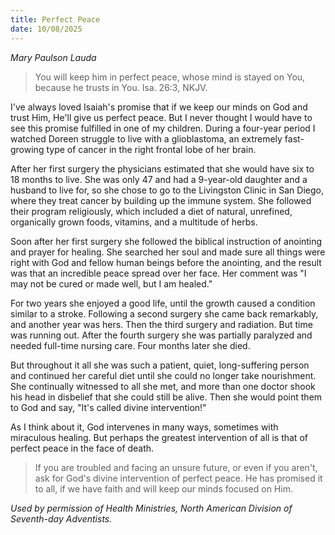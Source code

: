 ```yaml
---
title: Perfect Peace
date: 10/08/2025
---
```


_Mary Paulson Lauda_

> <p></p>
> You will keep him in perfect peace, whose mind is stayed on You, because he trusts in You. Isa. 26:3, NKJV.

I've always loved Isaiah's promise that if we keep our minds on God and trust Him, He'll give us perfect peace. But I never thought I would have to see this promise fulfilled in one of my children. During a four-year period I watched Doreen struggle to live with a glioblastoma, an extremely fast-growing type of cancer in the right frontal lobe of her brain.

After her first surgery the physicians estimated that she would have six to 18 months to live. She was only 47 and had a 9-year-old daughter and a husband to live for, so she chose to go to the Livingston Clinic in San Diego, where they treat cancer by building up the immune system. She followed their program religiously, which included a diet of natural, unrefined, organically grown foods, vitamins, and a multitude of herbs.

Soon after her first surgery she followed the biblical instruction of anointing and prayer for healing. She searched her soul and made sure all things were right with God and fellow human beings before the anointing, and the result was that an incredible peace spread over her face. Her comment was "I may not be cured or made well, but I am healed."

For two years she enjoyed a good life, until the growth caused a condition similar to a stroke. Following a second surgery she came back remarkably, and another year was hers. Then the third surgery and radiation. But time was running out. After the fourth surgery she was partially paralyzed and needed full-time nursing care. Four months later she died.

But throughout it all she was such a patient, quiet, long-suffering person and continued her careful diet until she could no longer take nourishment. She continually witnessed to all she met, and more than one doctor shook his head in disbelief that she could still be alive. Then she would point them to God and say, "It's called divine intervention!"

As I think about it, God intervenes in many ways, sometimes with miraculous healing. But perhaps the greatest intervention of all is that of perfect peace in the face of death.

> <callout></callout>
> If you are troubled and facing an unsure future, or even if you aren't, ask for God's divine intervention of perfect peace. He has promised it to all, if we have faith and will keep our minds focused on Him.

_Used by permission of Health Ministries, North American Division of Seventh-day Adventists._